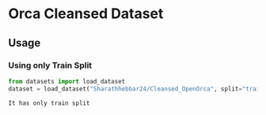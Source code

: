 # Orca Cleansed Dataset

## Usage

### Using only Train Split

```python
from datasets import load_dataset
dataset = load_dataset("Sharathhebbar24/Cleansed_OpenOrca", split="train")
```

```It has only train split```
